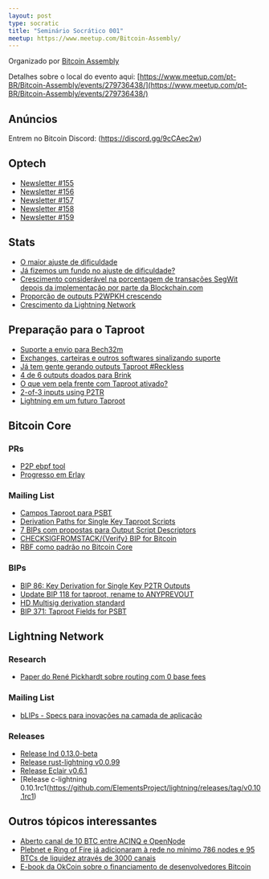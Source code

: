 ```yaml
---
layout: post
type: socratic
title: "Seminário Socrático 001"
meetup: https://www.meetup.com/Bitcoin-Assembly/
---
```


Organizado por [Bitcoin Assembly](https://twitter.com/bitcoinassembly)

Detalhes sobre o local do evento aqui: [https://www.meetup.com/pt-BR/Bitcoin-Assembly/events/279736438/](https://www.meetup.com/pt-BR/Bitcoin-Assembly/events/279736438/)

## Anúncios

Entrem no Bitcoin Discord: (https://discord.gg/9cCAec2w)

## Optech

- [Newsletter #155](https://bitcoinops.org/en/newsletters/2021/06/30/)<br>
- [Newsletter #156](https://bitcoinops.org/en/newsletters/2021/07/07/)<br>
- [Newsletter #157](https://bitcoinops.org/en/newsletters/2021/07/14/)<br>
- [Newsletter #158](https://bitcoinops.org/en/newsletters/2021/07/21/)<br>
- [Newsletter #159](https://bitcoinops.org/en/newsletters/2021/07/28/)<br>

## Stats

- [O maior ajuste de dificuldade](http://bitcoin.sipa.be/speed-lin-ever.png)<br>
- [Já fizemos um fundo no ajuste de dificuldade?](https://mempool.space/pt/)
- [Crescimento considerável na porcentagem de transações SegWit depois da implementação por parte da Blockchain.com](https://transactionfee.info/charts/transactions-spending-segwit/?start=2017-06-28)<br>
- [Proporção de outputs P2WPKH crescendo](https://transactionfee.info/charts/output-type-distribution-count/?start=2021-01-01&avg=7)<br>
- [Crescimento da Lightning Network](https://bitcoinvisuals.com/lightning)<br>

## Preparação para o Taproot

- [Suporte a envio para Bech32m](https://bitcoinops.org/en/bech32-sending-support/)
- [Exchanges, carteiras e outros softwares sinalizando suporte](https://en.bitcoin.it/wiki/Bech32_adoption)
- [Já tem gente gerando outputs Taproot #Reckless](https://twitter.com/RCasatta/status/1413049169745481730)
- [4 de 6 outputs doados para Brink](https://twitter.com/0xB10C/status/1418527624339599361)
- [O que vem pela frente com Taproot ativado?](https://twitter.com/pwuille/status/1403736902579023875?s=20)
- [2-of-3 inputs using P2TR](https://murchandamus.medium.com/2-of-3-multisig-inputs-using-pay-to-taproot-d5faf2312ba3)
- [Lightning em um futuro Taproot](https://lists.linuxfoundation.org/pipermail/lightning-dev/2019-December/002375.html)

## Bitcoin Core

### PRs

- [P2P ebpf tool](https://twitter.com/jb55/status/1408151600200249347)
- [Progresso em Erlay](https://github.com/bitcoin/bitcoin/pull/21515)

### Mailing List

- [Campos Taproot para PSBT](https://lists.linuxfoundation.org/pipermail/bitcoin-dev/2021-June/019095.html)<br>
- [Derivation Paths for Single Key Taproot Scripts](https://lists.linuxfoundation.org/pipermail/bitcoin-dev/2021-June/019096.html)<br>
- [7 BIPs com propostas para Output Script Descriptors](https://lists.linuxfoundation.org/pipermail/bitcoin-dev/2021-June/019151.html)<br>
- [CHECKSIGFROMSTACK/{Verify} BIP for Bitcoin](https://lists.linuxfoundation.org/pipermail/bitcoin-dev/2021-July/019192.html)<br>
- [RBF como padrão no Bitcoin Core](https://lists.linuxfoundation.org/pipermail/bitcoin-dev/2021-June/019074.html)


### BIPs
- [BIP 86: Key Derivation for Single Key P2TR Outputs](https://github.com/bitcoin/bips/pull/1137)<br>
- [Update BIP 118 for taproot, rename to ANYPREVOUT](https://github.com/bitcoin/bips/pull/943)<br>
- [HD Multisig derivation standard](https://github.com/bitcoin/bips/pull/1072)<br>
- [BIP 371: Taproot Fields for PSBT](https://github.com/bitcoin/bips/pull/1139)<br>


## Lightning Network

### Research

- [Paper do René Pickhardt sobre routing com 0 base fees](https://twitter.com/renepickhardt/status/1414895844889960450)

### Mailing List

- [bLIPs - Specs para inovações na camada de aplicação](https://lists.linuxfoundation.org/pipermail/lightning-dev/2021-June/003086.html)

### Releases
- [Release lnd 0.13.0-beta](https://github.com/lightningnetwork/lnd/releases/tag/v0.13.0-beta)<br>
- [Release rust-lightning v0.0.99](https://github.com/rust-bitcoin/rust-lightning/releases/tag/v0.0.99)<br>
- [Release Eclair v0.6.1](https://github.com/ACINQ/eclair/releases/tag/v0.6.1)<br>
- [Release c-lightning 0.10.1rc1(https://github.com/ElementsProject/lightning/releases/tag/v0.10.1rc1)

## Outros tópicos interessantes
- [Aberto canal de 10 BTC entre ACINQ e OpenNode](https://twitter.com/BTC_LN/status/1418254705986138113)<br>
- [Plebnet e Ring of Fire já adicionaram à rede no mínimo 786 nodes e 95 BTCs de liquidez através de 3000 canais](https://twitter.com/capoczino/status/1415992091885383684?s=20)<br>
- [E-book da OkCoin sobre o financiamento de desenvolvedores Bitcoin](https://f.hubspotusercontent20.net/hubfs/5507270/AVAX%20-%20June2021/Giving%20Back%20to%20Bitcoin%20Ebook_July%202021.pdf?__hstc=256698580.6cf6cc09f93b05e3fa721d29962bab83.1617049026624.1627313244955.1627317115783.152&__hssc=256698580.1.1627317115783&__hsfp=1248791189&hsutk=6cf6cc09f93b05e3fa721d29962bab83&contentType=landing-page)
 
